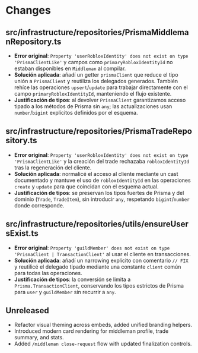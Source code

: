 # Changes

## src/infrastructure/repositories/PrismaMiddlemanRepository.ts
- **Error original**: `Property 'userRobloxIdentity' does not exist on type 'PrismaClientLike'` y campos como `primaryRobloxIdentityId` no estaban disponibles en `Middleman` al compilar.
- **Solución aplicada**: añadí un getter `prismaClient` que reduce el tipo unión a `PrismaClient` y reutiliza los delegados generados. También rehíce las operaciones `upsert`/`update` para trabajar directamente con el campo `primaryRobloxIdentityId`, manteniendo el flujo existente.
- **Justificación de tipos**: al devolver `PrismaClient` garantizamos acceso tipado a los métodos de Prisma sin `any`; las actualizaciones usan `number`/`bigint` explícitos definidos por el esquema.

## src/infrastructure/repositories/PrismaTradeRepository.ts
- **Error original**: `Property 'userRobloxIdentity' does not exist on type 'PrismaClientLike'` y la creación del trade rechazaba `robloxIdentityId` tras la regeneración del cliente.
- **Solución aplicada**: normalicé el acceso al cliente mediante un cast documentado y mantuve el uso de `robloxIdentityId` en las operaciones `create` y `update` para que coincidan con el esquema actual.
- **Justificación de tipos**: se preservan los tipos fuertes de Prisma y del dominio (`Trade`, `TradeItem`), sin introducir `any`, respetando `bigint`/`number` donde corresponde.

## src/infrastructure/repositories/utils/ensureUsersExist.ts
- **Error original**: `Property 'guildMember' does not exist on type 'PrismaClient | TransactionClient'` al usar el cliente en transacciones.
- **Solución aplicada**: añadí un narrowing explícito con comentario `// FIX` y reutilicé el delegado tipado mediante una constante `client` común para todas las operaciones.
- **Justificación de tipos**: la conversión se limita a `Prisma.TransactionClient`, conservando los tipos estrictos de Prisma para `user` y `guildMember` sin recurrir a `any`.

## Unreleased
- Refactor visual theming across embeds, added unified branding helpers.
- Introduced modern card rendering for middleman profile, trade summary, and stats.
- Added `/middleman close-request` flow with updated finalization controls.
